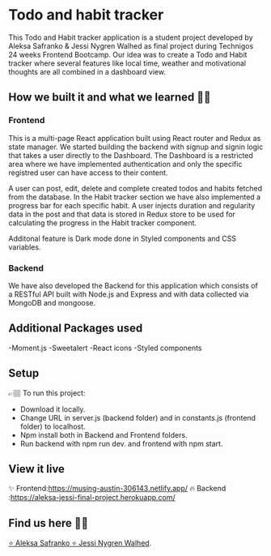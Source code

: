 # Todo and habit tracker

This Todo and Habit tracker application is a student project developed by Aleksa Safranko & Jessi Nygren Walhed as final project during Technigos 24 weeks Frontend Bootcamp.
Our idea was to create a Todo and Habit tracker where several features like local time, weather and motivational thoughts are all combined in a dashboard view.

## How we built it and what we learned 👩‍💻

### Frontend

This is a multi-page React application built using React router and Redux as state manager. We started building the backend with signup and signin logic that takes a user directly to the Dashboard. The Dashboard is a restricted area where we have implemented authentication and only the specific registred user can have access to their content.

A user can post, edit, delete and complete created todos and habits fetched from the database. In the Habit tracker section we have also implemented a progress bar for each specific habit. A user injects duration and regularity data in the post and that data is stored in Redux store to be used for calculating the progress in the Habit tracker component.

Additonal feature is Dark mode done in Styled components and CSS variables.

### Backend

We have also developed the Backend for this application which consists of a RESTful API built with Node.js and Express and with data collected via MongoDB and mongoose.


## Additional Packages used

-Moment.js
-Sweetalert
-React icons
-Styled components


## Setup

👉🏽 To run this project:
- Download it locally.
- Change URL in server.js (backend folder) and in constants.js (frontend folder) to localhost. 
- Npm install both in Backend and Frontend folders. 
- Run backend with npm run dev. and frontend with npm start.

## View it live

✨ Frontend:https://musing-austin-306143.netlify.app/
🔥 Backend :https://aleksa-jessi-final-project.herokuapp.com/


## Find us here 👯‍♀️

<a href="https://a1eksa-portfoliotechnigo.netlify.app/">⭐️ Aleksa Safranko </a> 
<a href="https://github.com/hemmahosjessi">⭐️ Jessi Nygren Walhed</a>. 
